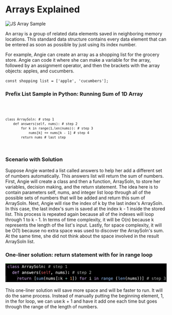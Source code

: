 # Arrays Explained

<img src="#" alt="JS Array Sample">

<p>An array is a group of related data elements saved in neighboring memory locations. 
This standard data structure contains every data element that can be entered as soon as possible by just using its index number. </p>

<p>For example, Angie can create an array as a shopping list for the grocery store. Angie can code it where she can make a variable for the array, followed by an assignment operator, and then the brackets with the array objects: apples, and cucumbers.

    const shopping list = ['apple', 'cucumbers']; 

</p>

<h3>Prefix List Sample in Python: Running Sum of 1D Array</h3>

<code>

    class ArraySoln: # step 1
        def answers(self, nums): # step 2
            for k in range(1,len(nums)): # step 3
                nums[k] += nums[k - 1] # step 4
            return nums # last step
</code>

<h3>Scenario with Solution</h3>
<p>Suppose Angie wanted a list called answers to help her add a different set of numbers automatically. This answers list will return the sum of numbers. First, Angie will create a class and then a function, ArraySoln, to store her variables, decision making, and the return statement. The idea here is to contain parameters self, nums, and integer list loop through all of the possible sets of numbers that will be added and return this sum of ArraySoln. Next, Angie will rise the index of k by the last index's ArraySoln. In this case, the last index's sum is saved at the index k - 1 inside the stored list. This process is repeated again because all of the indexes will loop through 1 to k - 1. In terms of time complexity, it will be O(n) because k represents the length of the list's input. Lastly, for space complexity, it will be O(1) because no extra space was used to discover the ArraySoln's sum. At the same time, she did not think about the space involved in the result ArraySoln list. </p>


<h3>One-liner solution: return statement with for in range loop</h3>

<img src="https://github.com/angieintech/my-ds-a-notes/blob/main/Arrays/Python%20One-Liner.png" alt="pythonList"/>

<p>This one-liner solution will save more space and will be faster to run. It will do the same process. Instead of manually putting the beginning element, 1, in the for loop, we can use:k + 1 and have it add one each time but goes through the range of the length of numbers. </p>
